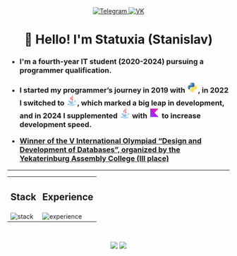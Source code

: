 <div id="badges" align="center">
    <a href="https://t.me/statuxia">
    <img src="https://shields.io/badge/@Statuxia-blue?style=for-the-badge&logo=telegram&logoColor=white" alt="Telegram"/>
    </a>
    <a href="https://vk.com/istatuxia">
    <img src="https://shields.io/badge/istatuxia-blue?style=for-the-badge&logo=vk&logoColor=white" alt="VK"/>
    </a>
</div>
<h1 align="center">
  👋 Hello! I'm Statuxia (Stanislav)
</h1>

<h3>

- I'm a fourth-year IT student (2020-2024) pursuing a programmer qualification.

- I started my programmer’s journey in 2019 with <img src="https://raw.githubusercontent.com/devicons/devicon/1119b9f84c0290e0f0b38982099a2bd027a48bf1/icons/python/python-original.svg" title="Python" alt="python" width="25" height="25"/>, in 2022 I switched to <img src="https://raw.githubusercontent.com/devicons/devicon/1119b9f84c0290e0f0b38982099a2bd027a48bf1/icons/java/java-original.svg" title="Java" alt="java" width="25" height="25"/>, which marked a big leap in development, and in 2024 I supplemented <img src="https://raw.githubusercontent.com/devicons/devicon/1119b9f84c0290e0f0b38982099a2bd027a48bf1/icons/java/java-original.svg" title="Java" alt="java" width="25" height="25"/> with <img src="https://raw.githubusercontent.com/devicons/devicon/1119b9f84c0290e0f0b38982099a2bd027a48bf1/icons/kotlin/kotlin-original.svg" title="Kotlin" alt="kotlin" width="25" height="25"/> to increase development speed.

- <a href="http://емколледж.рф/news.php?id=514">Winner of the V International Olympiad “Design and Development of Databases”, organized by the Yekaterinburg Assembly College (III place)</a>
</h3>

---
<div aling="center">
    <table border=0>
      <tr>
        <th>
          <h2 align="center">Stack</h2>
        </th>
        <th>
          <h2 align="center">Experience</h2>
        </th>
      </tr>
      <tr>
        <td>
          <img src='https://skillicons.dev/icons?i=java,kotlin,spring,hibernate,gradle,maven,postgresql,idea,vscode,linux,docker,postman&perline=6' alt='stack'>
        </td>
        <td>
          <img src='https://skillicons.dev/icons?i=java,kotlin,python,cpp,dart,js,empty,spring,hibernate,flutter,django,empty&perline=6' alt='experience'>
        </td>
      </tr>
    </table>
    <br>
</div>

<div align="center">
<p>
    <img src='http://github-readme-streak-stats.herokuapp.com?user=statuxia&theme=tokyonight&hide_current_streak=true&card_width=350'>
    <img src='https://github-readme-stats-tawny-three-51.vercel.app/api/top-langs/?username=statuxia&theme=tokyonight&layout=compact' height=195>
    </p>
</div>
